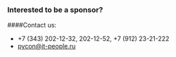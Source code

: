 ### Interested to be a sponsor?

####Contact us:
* +7 (343) 202-12-32, 202-12-52, +7 (912) 23-21-222
* pycon@it-people.ru
